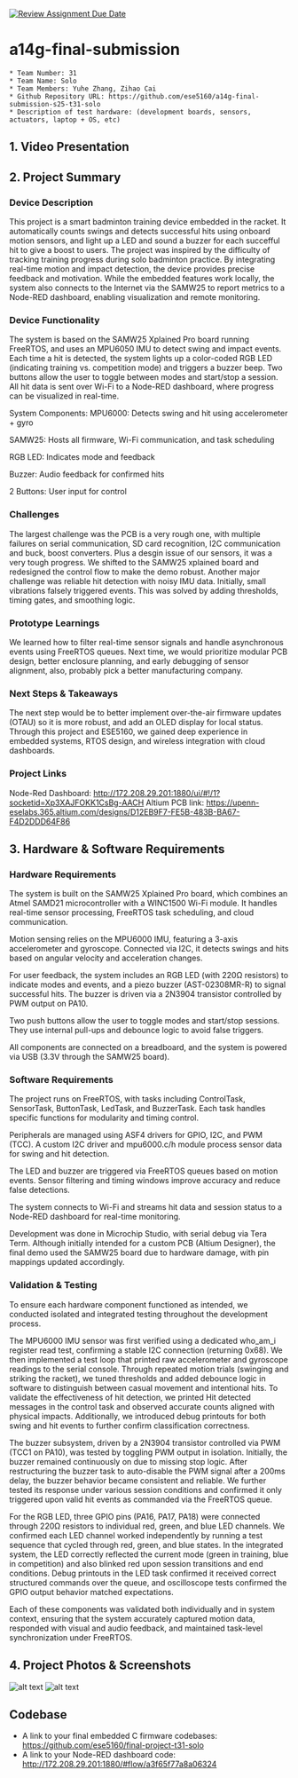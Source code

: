 [![Review Assignment Due Date](https://classroom.github.com/assets/deadline-readme-button-22041afd0340ce965d47ae6ef1cefeee28c7c493a6346c4f15d667ab976d596c.svg)](https://classroom.github.com/a/AlBFWSQg)
# a14g-final-submission

    * Team Number: 31
    * Team Name: Solo
    * Team Members: Yuhe Zhang, Zihao Cai
    * Github Repository URL: https://github.com/ese5160/a14g-final-submission-s25-t31-solo
    * Description of test hardware: (development boards, sensors, actuators, laptop + OS, etc) 

## 1. Video Presentation

## 2. Project Summary
### Device Description
This project is a smart badminton training device embedded in the racket. It automatically counts swings and detects successful hits using onboard motion sensors, and light up a LED and sound a buzzer for each succefful hit to give a boost to users. 
The project was inspired by the difficulty of tracking training progress during solo badminton practice. By integrating real-time motion and impact detection, the device provides precise feedback and motivation.
While the embedded features work locally, the system also connects to the Internet via the SAMW25 to report metrics to a Node-RED dashboard, enabling visualization and remote monitoring.
### Device Functionality 
The system is based on the SAMW25 Xplained Pro board running FreeRTOS, and uses an MPU6050 IMU to detect swing and impact events.
Each time a hit is detected, the system lights up a color-coded RGB LED (indicating training vs. competition mode) and triggers a buzzer beep. Two buttons allow the user to toggle between modes and start/stop a session.
All hit data is sent over Wi-Fi to a Node-RED dashboard, where progress can be visualized in real-time.

System Components:
MPU6000: Detects swing and hit using accelerometer + gyro

SAMW25: Hosts all firmware, Wi-Fi communication, and task scheduling

RGB LED: Indicates mode and feedback

Buzzer: Audio feedback for confirmed hits

2 Buttons: User input for control

### Challenges 
The largest challenge was the PCB is a very rough one, with multiple failures on serial communication, SD card recognition, I2C communication and buck, boost converters. Plus a desgin issue of our sensors, it was a very tough progress. We shifted to the SAMW25 xplained board and redesigned the control flow to make the demo robust.
Another major challenge was reliable hit detection with noisy IMU data. Initially, small vibrations falsely triggered events. This was solved by adding thresholds, timing gates, and smoothing logic.

### Prototype Learnings
We learned how to filter real-time sensor signals and handle asynchronous events using FreeRTOS queues.
Next time, we would prioritize modular PCB design, better enclosure planning, and early debugging of sensor alignment, also, probably pick a better manufacturing company.

### Next Steps & Takeaways
The next step would be to better implement over-the-air firmware updates (OTAU) so it is more robust, and add an OLED display for local status.
Through this project and ESE5160, we gained deep experience in embedded systems, RTOS design, and wireless integration with cloud dashboards.

### Project Links
Node-Red Dashboard: http://172.208.29.201:1880/ui/#!/1?socketid=Xp3XAJFOKK1CsBg-AACH
Altium PCB link: https://upenn-eselabs.365.altium.com/designs/D12EB9F7-FE5B-483B-BA67-F4D2DDD64F86

## 3. Hardware & Software Requirements
### Hardware Requirements
The system is built on the SAMW25 Xplained Pro board, which combines an Atmel SAMD21 microcontroller with a WINC1500 Wi-Fi module. It handles real-time sensor processing, FreeRTOS task scheduling, and cloud communication.

Motion sensing relies on the MPU6000 IMU, featuring a 3-axis accelerometer and gyroscope. Connected via I2C, it detects swings and hits based on angular velocity and acceleration changes.

For user feedback, the system includes an RGB LED (with 220Ω resistors) to indicate modes and events, and a piezo buzzer (AST-02308MR-R) to signal successful hits. The buzzer is driven via a 2N3904 transistor controlled by PWM output on PA10.

Two push buttons allow the user to toggle modes and start/stop sessions. They use internal pull-ups and debounce logic to avoid false triggers.

All components are connected on a breadboard, and the system is powered via USB (3.3V through the SAMW25 board).
### Software Requirements
The project runs on FreeRTOS, with tasks including ControlTask, SensorTask, ButtonTask, LedTask, and BuzzerTask. Each task handles specific functions for modularity and timing control.

Peripherals are managed using ASF4 drivers for GPIO, I2C, and PWM (TCC). A custom I2C driver and mpu6000.c/h module process sensor data for swing and hit detection.

The LED and buzzer are triggered via FreeRTOS queues based on motion events. Sensor filtering and timing windows improve accuracy and reduce false detections.

The system connects to Wi-Fi and streams hit data and session status to a Node-RED dashboard for real-time monitoring.

Development was done in Microchip Studio, with serial debug via Tera Term. Although initially intended for a custom PCB (Altium Designer), the final demo used the SAMW25 board due to hardware damage, with pin mappings updated accordingly.

### Validation & Testing
To ensure each hardware component functioned as intended, we conducted isolated and integrated testing throughout the development process.

The MPU6000 IMU sensor was first verified using a dedicated who_am_i register read test, confirming a stable I2C connection (returning 0x68). We then implemented a test loop that printed raw accelerometer and gyroscope readings to the serial console. Through repeated motion trials (swinging and striking the racket), we tuned thresholds and added debounce logic in software to distinguish between casual movement and intentional hits. To validate the effectiveness of hit detection, we printed Hit detected messages in the control task and observed accurate counts aligned with physical impacts. Additionally, we introduced debug printouts for both swing and hit events to further confirm classification correctness.

The buzzer subsystem, driven by a 2N3904 transistor controlled via PWM (TCC1 on PA10), was tested by toggling PWM output in isolation. Initially, the buzzer remained continuously on due to missing stop logic. After restructuring the buzzer task to auto-disable the PWM signal after a 200ms delay, the buzzer behavior became consistent and reliable. We further tested its response under various session conditions and confirmed it only triggered upon valid hit events as commanded via the FreeRTOS queue.

For the RGB LED, three GPIO pins (PA16, PA17, PA18) were connected through 220Ω resistors to individual red, green, and blue LED channels. We confirmed each LED channel worked independently by running a test sequence that cycled through red, green, and blue states. In the integrated system, the LED correctly reflected the current mode (green in training, blue in competition) and also blinked red upon session transitions and end conditions. Debug printouts in the LED task confirmed it received correct structured commands over the queue, and oscilloscope tests confirmed the GPIO output behavior matched expectations.

Each of these components was validated both individually and in system context, ensuring that the system accurately captured motion data, responded with visual and audio feedback, and maintained task-level synchronization under FreeRTOS.

## 4. Project Photos & Screenshots
![alt text](IMG_4147.jpg)
![alt text](IMG_4149.jpg)


## Codebase

- A link to your final embedded C firmware codebases:
  https://github.com/ese5160/final-project-t31-solo
- A link to your Node-RED dashboard code: http://172.208.29.201:1880/#flow/a3f65f77a8a06324

